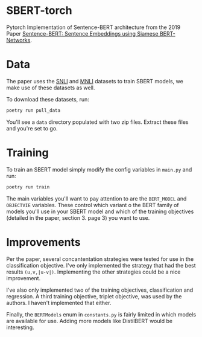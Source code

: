 # SBERT-torch
Pytorch Implementation of Sentence-BERT architecture from the 2019 Paper [Sentence-BERT: Sentence Embeddings using Siamese BERT-Networks](https://arxiv.org/pdf/1908.10084).

# Data

The paper uses the [SNLI](https://nlp.stanford.edu/projects/snli/) and [MNLI](https://cims.nyu.edu/~sbowman/multinli/) datasets to train SBERT models, we make use of these datasets as well.

To download these datasets, run:

```bash
poetry run pull_data
```

You'll see a `data` directory populated with two zip files. Extract these files and you're set to go.


# Training

To train an SBERT model simply modify the config variables in `main.py` and run:

```bash
poetry run train
```

The main variables you'll want to pay attention to are the `BERT_MODEL` and `OBJECTVIE` variables. These control which variant o the BERT family of
models you'll use in your SBERT model and which of the training objectives (detailed in the paper, section 3. page 3) you want to use. 



# Improvements

Per the paper, several concantentation strategies were tested for use in the classification objective. I've only implemented the strategy that had the best results
`(u,v,|u-v|)`. Implementing the other strategies could be a nice improvement.

I've also only implemented two of the training objectives, classification and regression. A third training objective, triplet objective, was used by the authors. I haven't implemented that either. 

Finally, the `BERTModels` enum in `constants.py` is fairly limited in which models are available for use. Adding more models like DistilBERT would be interesting.

